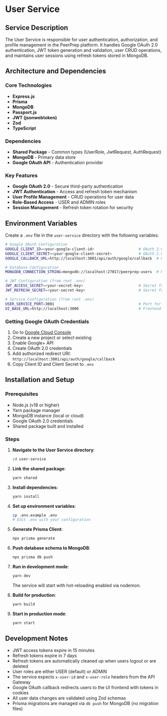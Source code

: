 # User Service

## Service Description

The User Service is responsible for user authentication, authorization, and profile management in the PeerPrep platform. It handles Google OAuth 2.0 authentication, JWT token generation and validation, user CRUD operations, and maintains user sessions using refresh tokens stored in MongoDB.

## Architecture and Dependencies

### Core Technologies
- **Express.js**
- **Prisma**
- **MongoDB**
- **Passport.js**
- **JWT (jsonwebtoken)**
- **Zod**
- **TypeScript**

### Dependencies
- **Shared Package** - Common types (UserRole, JwtRequest, AuthRequest)
- **MongoDB** - Primary data store
- **Google OAuth API** - Authentication provider

### Key Features
- **Google OAuth 2.0** - Secure third-party authentication
- **JWT Authentication** - Access and refresh token mechanism
- **User Profile Management** - CRUD operations for user data
- **Role-Based Access** - USER and ADMIN roles
- **Session Management** - Refresh token rotation for security

## Environment Variables

Create a `.env` file in the `user-service` directory with the following variables:

```bash
# Google OAuth Configuration
GOOGLE_CLIENT_ID=<your-google-client-id>                    # OAuth 2.0 client ID from Google Console
GOOGLE_CLIENT_SECRET=<your-google-client-secret>            # OAuth 2.0 client secret
GOOGLE_CALLBACK_URL=http://localhost:3001/api/auth/google/callback  # OAuth callback URL

# Database Configuration
MONGODB_CONNECTION_STRING=mongodb://localhost:27017/peerprep-users  # MongoDB connection string

# JWT Configuration (from root .env)
JWT_ACCESS_SECRET=<your-secret-key>                         # Secret for signing access tokens (15min expiry)
JWT_REFRESH_SECRET=<your-secret-key>                        # Secret for signing refresh tokens (7d expiry)

# Service Configuration (from root .env)
USER_SERVICE_PORT=3001                                      # Port for user service
UI_BASE_URL=http://localhost:3000                           # Frontend URL for CORS and redirects
```

### Getting Google OAuth Credentials
1. Go to [Google Cloud Console](https://console.cloud.google.com/)
2. Create a new project or select existing
3. Enable Google+ API
4. Create OAuth 2.0 credentials
5. Add authorized redirect URI: `http://localhost:3001/api/auth/google/callback`
6. Copy Client ID and Client Secret to `.env`

## Installation and Setup

### Prerequisites
- Node.js (v18 or higher)
- Yarn package manager
- MongoDB instance (local or cloud)
- Google OAuth 2.0 credentials
- Shared package built and installed

### Steps

1. **Navigate to the User Service directory**:
   ```bash
   cd user-service
   ```

2. **Link the shared package**:
   ```bash
   yarn shared
   ```

3. **Install dependencies**:
   ```bash
   yarn install
   ```

4. **Set up environment variables**:
   ```bash
   cp .env.example .env
   # Edit .env with your configuration
   ```

5. **Generate Prisma Client**:
   ```bash
   npx prisma generate
   ```

6. **Push database schema to MongoDB**:
   ```bash
   npx prisma db push
   ```

7. **Run in development mode**:
   ```bash
   yarn dev
   ```
   The service will start with hot-reloading enabled via nodemon.

8. **Build for production**:
   ```bash
   yarn build
   ```

9. **Start in production mode**:
   ```bash
   yarn start
   ```

## Development Notes

- JWT access tokens expire in 15 minutes
- Refresh tokens expire in 7 days
- Refresh tokens are automatically cleaned up when users logout or are deleted
- User roles are either USER (default) or ADMIN
- The service expects `x-user-id` and `x-user-role` headers from the API Gateway
- Google OAuth callback redirects users to the UI frontend with tokens in cookies
- All user data changes are validated using Zod schemas
- Prisma migrations are managed via `db push` for MongoDB (no migration files)